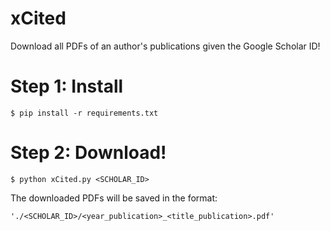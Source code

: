 


# xCited
  Download all PDFs of an author's publications given the Google Scholar ID!

# Step 1: Install
```
$ pip install -r requirements.txt
```
# Step 2: Download!
```
$ python xCited.py <SCHOLAR_ID>
```
The downloaded PDFs will be saved in the format:
```
'./<SCHOLAR_ID>/<year_publication>_<title_publication>.pdf'
```